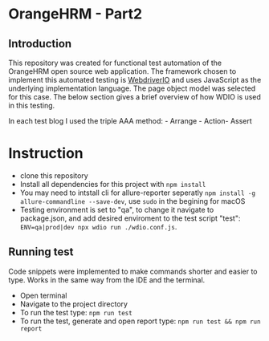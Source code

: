 # OrangeHRM - Part2

## Introduction 

This repository was created for functional test automation of the OrangeHRM open source web application.
The framework chosen to implement this automated testing is [WebdriverIO](https://webdriver.io) and uses JavaScript as the underlying implementation language. The page object model was selected for this case. The below section gives a brief overview of how WDIO is used in this testing.

In each test blog I used the triple AAA method: - Arrange - Action- Assert

# Instruction

- clone this repository
- Install all dependencies for this project with `npm install`
- You may need to intstall cli for allure-reporter seperatly `npm install -g allure-commandline --save-dev`, use `sudo` in the begining for macOS
- Testing environment is set to "qa", to change it navigate to package.json, and add desired enviroment to the test script "test": `ENV=qa|prod|dev npx wdio run ./wdio.conf.js`. 

## Running test

Code snippets were implemented to make commands shorter and easier to type. Works in the same way from the IDE and the terminal.

- Open terminal
- Navigate to the project directory 
- To run the test type: `npm run test`
- To run the test, generate and open report type: `npm run test && npm run report` 
